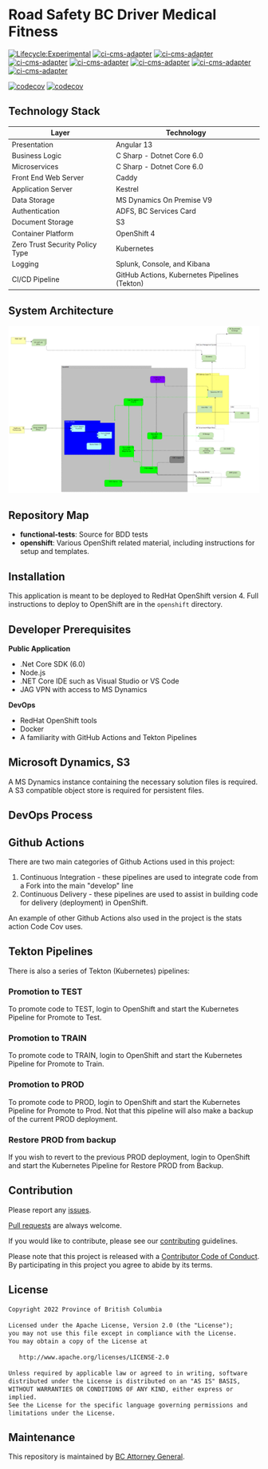 Road Safety BC Driver Medical Fitness
======================
[![Lifecycle:Experimental](https://img.shields.io/badge/Lifecycle-Experimental-339999)](<Redirect-URL>)
[![ci-cms-adapter](https://github.com/bcgov/rsbc-dmf/actions/workflows/ci-cms-adapter.yml/badge.svg)](https://github.com/bcgov/rsbc-dmf/actions/workflows/ci-cms-adapter.yml)
[![ci-cms-adapter](https://github.com/bcgov/rsbc-dmf/actions/workflows/ci-cms-adapter.yml/badge.svg)](https://github.com/bcgov/rsbc-dmf/actions/workflows/ci-cms-adapter.yml)
[![ci-cms-adapter](https://github.com/bcgov/rsbc-dmf/actions/workflows/ci-cms-adapter.yml/badge.svg)](https://github.com/bcgov/rsbc-dmf/actions/workflows/ci-cms-adapter.yml)
[![ci-cms-adapter](https://github.com/bcgov/rsbc-dmf/actions/workflows/ci-cms-adapter.yml/badge.svg)](https://github.com/bcgov/rsbc-dmf/actions/workflows/ci-cms-adapter.yml)
[![ci-cms-adapter](https://github.com/bcgov/rsbc-dmf/actions/workflows/ci-cms-adapter.yml/badge.svg)](https://github.com/bcgov/rsbc-dmf/actions/workflows/ci-cms-adapter.yml)
[![ci-cms-adapter](https://github.com/bcgov/rsbc-dmf/actions/workflows/ci-cms-adapter.yml/badge.svg)](https://github.com/bcgov/rsbc-dmf/actions/workflows/ci-cms-adapter.yml)
[![ci-cms-adapter](https://github.com/bcgov/rsbc-dmf/actions/workflows/ci-cms-adapter.yml/badge.svg)](https://github.com/bcgov/rsbc-dmf/actions/workflows/ci-cms-adapter.yml)

[![codecov](https://codecov.io/gh/bcgov/rsbc-dmf/branch/main/graph/badge.svg?token=d5woacAxGD)](https://codecov.io/gh/bcgov/rsbc-dmf)
[![codecov](https://codecov.io/gh/bcgov/rsbc-dmf/branch/codecov/graph/badge.svg?token=d5woacAxGD)](https://codecov.io/gh/bcgov/rsbc-dmf)

Technology Stack
-----------------

| Layer   | Technology | 
| ------- | ------------ |
| Presentation | Angular 13 |
| Business Logic | C Sharp - Dotnet Core 6.0 |
| Microservices | C Sharp - Dotnet Core 6.0 |
| Front End Web Server | Caddy |
| Application Server | Kestrel |
| Data Storage | MS Dynamics On Premise V9 |
| Authentication | ADFS, BC Services Card |
| Document Storage    | S3 |
| Container Platform | OpenShift 4 |
| Zero Trust Security Policy Type | Kubernetes |
| Logging | Splunk, Console, and Kibana |
| CI/CD Pipeline | GitHub Actions, Kubernetes Pipelines (Tekton) |

System Architecture
--------------
![alt text](openshift/Medical-Portal-Architecture.png)

Repository Map
--------------

- **functional-tests**: Source for BDD tests
- **openshift**: Various OpenShift related material, including instructions for setup and templates.

Installation
------------
This application is meant to be deployed to RedHat OpenShift version 4. Full instructions to deploy to OpenShift are in the `openshift` directory.

Developer Prerequisites
-----------------------

**Public Application**
- .Net Core SDK (6.0)
- Node.js 
- .NET Core IDE such as Visual Studio or VS Code
- JAG VPN with access to MS Dynamics

**DevOps**
- RedHat OpenShift tools
- Docker
- A familiarity with GitHub Actions and Tekton Pipelines



Microsoft Dynamics, S3
---------------------------
A MS Dynamics instance containing the necessary solution files is required.  A S3 compatible object store is required for persistent files.


DevOps Process
-------------

## Github Actions

There are two main categories of Github Actions used in this project:

1. Continuous Integration - these pipelines are used to integrate code from a Fork into the main "develop" line
2. Continuous Delivery - these pipelines are used to assist in building code for delivery (deployment) in OpenShift.

An example of other Github Actions also used in the project is the stats action Code Cov uses.

## Tekton Pipelines

There is also a series of Tekton (Kubernetes) pipelines:

### Promotion to TEST
To promote code to TEST, login to OpenShift and start the Kubernetes Pipeline for Promote to Test.

### Promotion to TRAIN
To promote code to TRAIN, login to OpenShift and start the Kubernetes Pipeline for Promote to Train.

### Promotion to PROD
To promote code to PROD, login to OpenShift and start the Kubernetes Pipeline for Promote to Prod. Not that this pipeline will also make a backup of the current PROD deployment.

### Restore PROD from backup
If you wish to revert to the previous PROD deployment, login to OpenShift and start the Kubernetes Pipeline for Restore PROD from Backup.

Contribution
------------

Please report any [issues](https://github.com/bcgov/https://github.com/bcgov/rsbc-dmf/issues).

[Pull requests](https://github.com/bcgov/rsbc-dmf/pulls) are always welcome.

If you would like to contribute, please see our [contributing](CONTRIBUTING.md) guidelines.

Please note that this project is released with a [Contributor Code of Conduct](CODE_OF_CONDUCT.md). By participating in this project you agree to abide by its terms.

License
-------

    Copyright 2022 Province of British Columbia

    Licensed under the Apache License, Version 2.0 (the "License");
    you may not use this file except in compliance with the License.
    You may obtain a copy of the License at 

       http://www.apache.org/licenses/LICENSE-2.0

    Unless required by applicable law or agreed to in writing, software
    distributed under the License is distributed on an "AS IS" BASIS,
    WITHOUT WARRANTIES OR CONDITIONS OF ANY KIND, either express or implied.
    See the License for the specific language governing permissions and
    limitations under the License.

Maintenance
-----------

This repository is maintained by [BC Attorney General]( https://www2.gov.bc.ca/gov/content/governments/organizational-structure/ministries-organizations/ministries/justice-attorney-general ).


